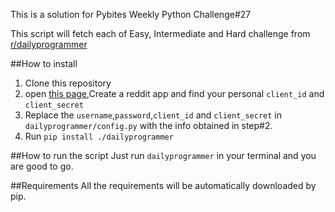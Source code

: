 This is a solution for Pybites Weekly Python Challenge#27

This script will fetch each of Easy, Intermediate and Hard challenge from [r/dailyprogrammer](https://www.reddit.com/r/dailyprogrammer/)

##How to install
1. Clone this repository
2. open [this page](https://www.reddit.com/prefs/apps/),Create a reddit app and find your personal `client_id` and `client_secret`
3. Replace the `username`,`password`,`client_id` and `client_secret` in `dailyprogrammer/config.py` with the info obtained in step#2.
4. Run `pip install ./dailyprogrammer`

##How to run the script
Just run `dailyprogrammer` in your terminal and you are good to go.

##Requirements
All the requirements will be automatically downloaded by pip.
